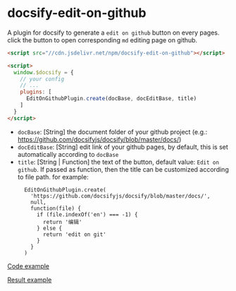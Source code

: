 # docsify-edit-on-github
A plugin for docsify to generate a `edit on github` button on every pages. click the button to open corresponding `md` editing page on github.

```html
<script src="//cdn.jsdelivr.net/npm/docsify-edit-on-github"></script>
```

```html
<script>
  window.$docsify = {
    // your config
    // ...
    plugins: [
      EditOnGithubPlugin.create(docBase, docEditBase, title)
    ]
  }
</script>
```

* `docBase`: [String] the document folder of your github project (e.g.: https://github.com/docsifyjs/docsify/blob/master/docs/)
* `docEditBase`: [String] edit link of your github pages, by default, this is set automatically according to `docBase`
* `title`: [String | Function] the text of the button, default value: `Edit on github`. If passed as function, then the title can be customized according to file path. for example:
  ```
    EditOnGithubPlugin.create(
      'https://github.com/docsifyjs/docsify/blob/master/docs/',
      null,
      function(file) {
        if (file.indexOf('en') === -1) {
          return '编辑'
        } else {
          return 'edit on git'
        }
      }
    )
  ```

[Code example](https://github.com/njleonzhang/vue-data-tables/blob/6bb632419506a14ceff559708180883097d5afa2/docs/index.html#L179-L181)

[Result example](https://www.njleonzhang.com/vue-data-tables/#/en-us/basic)
